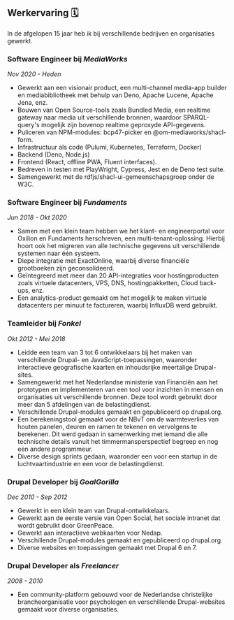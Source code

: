Werkervaring 🗓️
---------------

In de afgelopen 15 jaar heb ik bij verschillende bedrijven en organisaties gewerkt.

<div class="timeline">

### Software Engineer bij _MediaWorks_

*Nov 2020 - Heden*

-   Gewerkt aan een visionair product, een multi-channel media-app builder en mediabibliotheek met behulp van Deno, Apache Lucene, Apache Jena, enz.
-   Bouwen van Open Source-tools zoals Bundled Media, een realtime gateway naar media uit verschillende bronnen, waardoor SPARQL-query's mogelijk zijn bovenop realtime geproxyde API-gegevens.
-   Puliceren van NPM-modules: bcp47-picker en @om-mediaworks/shacl-form.
-   Infrastructuur als code (Pulumi, Kubernetes, Terraform, Docker)
-   Backend (Deno, Node.js)
-   Frontend (React, offline PWA, Fluent interfaces).
-   Bedreven in testen met PlayWright, Cypress, Jest en de Deno test suite.
-   Samengewerkt met de rdfjs/shacl-ui-gemeenschapsgroep onder de W3C.

### Software Engineer bij _Fundaments_

*Jun 2018 - Okt 2020*

-   Samen met een klein team hebben we het klant- en engineerportal voor Oxilion en Fundaments herschreven, een multi-tenant-oplossing. Hierbij hoort ook het migreren van alle technische gegevens uit verschillende systemen naar één systeem.
-   Diepe integratie met ExactOnline, waarbij diverse financiële grootboeken zijn geconsolideerd.
-   Geïntegreerd met meer dan 20 API-integraties voor hostingproducten zoals virtuele datacenters, VPS, DNS, hostingpakketten, Cloud back-ups, enz.
-   Een analytics-product gemaakt om het mogelijk te maken virtuele datacenters per minuut te factureren, waarbij InfluxDB werd gebruikt.

### Teamleider bij _Fonkel_

*Okt 2012 - Mei 2018*

-   Leidde een team van 3 tot 6 ontwikkelaars bij het maken van verschillende Drupal- en JavaScript-toepassingen, waaronder interactieve geografische kaarten en inhoudsrijke meertalige Drupal-sites.
-   Samengewerkt met het Nederlandse ministerie van Financiën aan het prototypen en implementeren van een tool voor inzichten in mensen en organisaties uit verschillende bronnen. Deze tool wordt gebruikt door meer dan 5 afdelingen van de belastingdienst.
-   Verschillende Drupal-modules gemaakt en gepubliceerd op drupal.org.
-   Een berekeningstool gemaakt voor de NBvT om de warmteverlies van houten panelen, deuren en ramen te tekenen en vervolgens te berekenen. Dit werd gedaan in samenwerking met iemand die alle technische details vanuit het timmermansperspectief begreep en nog een andere programmeur.
-   Diverse design sprints gedaan, waaronder een voor een startup in de luchtvaartindustrie en een voor de belastingdienst.

### Drupal Developer bij _GoalGorilla_

*Dec 2010 - Sep 2012*

-   Gewerkt in een klein team van Drupal-ontwikkelaars.
-   Gewerkt aan de eerste versie van Open Social, het sociale intranet dat wordt gebruikt door GreenPeace.
-   Gewerkt aan interactieve webkaarten voor Nedap.
-   Verschillende Drupal-modules gemaakt en gepubliceerd op drupal.org.
-   Diverse websites en toepassingen gemaakt met Drupal 6 en 7.

### Drupal Developer als _Freelancer_

*2008 - 2010*

-   Een community-platform gebouwd voor de Nederlandse christelijke brancheorganisatie voor psychologen en verschillende Drupal-websites gemaakt voor diverse organisaties.

</div>
